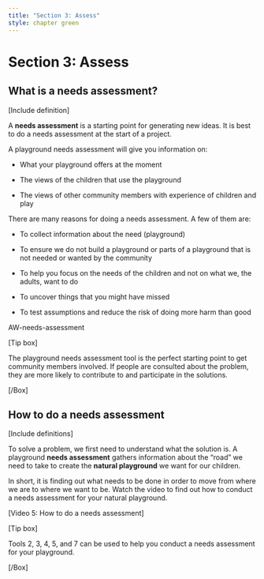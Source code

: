 ```yaml
---
title: "Section 3: Assess"
style: chapter green
---
```


# Section 3: Assess

## What is a needs assessment?



\[Include definition\]



A **needs assessment** is a starting point for generating new ideas. It is best to do a needs assessment at the start of a project.

A playground needs assessment will give you information on:

-   What your playground offers at the moment

-   The views of the children that use the playground

-   The views of other community members with experience of children and play

There are many reasons for doing a needs assessment. A few of them are:

-   To collect information about the need (playground)

-   To ensure we do not build a playground or parts of a playground that is not needed or wanted by the community

-   To help you focus on the needs of the children and not on what we, the adults, want to do

-   To uncover things that you might have missed

-   To test assumptions and reduce the risk of doing more harm than good



AW-needs-assessment



\[Tip box\]

The playground needs assessment tool is the perfect starting point to get community members involved. If people are consulted about the problem, they are more likely to contribute to and participate in the solutions.

\[/Box\]



## How to do a needs assessment



\[Include definitions\]

To solve a problem, we first need to understand what the solution is. A playground **needs assessment** gathers information about the “road” we need to take to create the **natural playground** we want for our children.

In short, it is finding out what needs to be done in order to move from where we are to where we want to be. Watch the video to find out how to conduct a needs assessment for your natural playground.



\[Video 5: How to do a needs assessment\]



\[Tip box\]

Tools 2, 3, 4, 5, and 7 can be used to help you conduct a needs assessment for your playground.

\[/Box\]